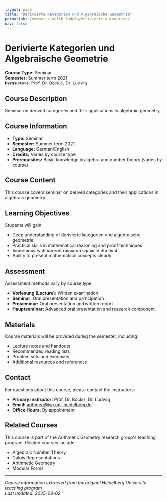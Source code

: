```yaml
---
layout: page
title: "Derivierte Kategorien und Algebraische Geometrie"
permalink: /members/judith-ludwig/derivierte-kategorien/
nav: false
---
```


# Derivierte Kategorien und Algebraische Geometrie

**Course Type:** Seminar  
**Semester:** Summer term 2021  
**Instructors:** Prof. Dr. Böckle, Dr. Ludwig

## Course Description

Seminar on derived categories and their applications in algebraic geometry.

## Course Information

- **Type:** Seminar
- **Semester:** Summer term 2021
- **Language:** German/English
- **Credits:** Varies by course type
- **Prerequisites:** Basic knowledge in algebra and number theory (varies by course)

## Course Content

This course covers seminar on derived categories and their applications in algebraic geometry.

## Learning Objectives

Students will gain:
- Deep understanding of derivierte kategorien und algebraische geometrie
- Practical skills in mathematical reasoning and proof techniques
- Experience with current research topics in the field
- Ability to present mathematical concepts clearly

## Assessment

Assessment methods vary by course type:
- **Vorlesung (Lecture):** Written examination
- **Seminar:** Oral presentation and participation
- **Proseminar:** Oral presentation and written report
- **Hauptseminar:** Advanced oral presentation and research component

## Materials

Course materials will be provided during the semester, including:
- Lecture notes and handouts
- Recommended reading lists
- Problem sets and exercises
- Additional resources and references

## Contact

For questions about this course, please contact the instructors:
- **Primary Instructor:** Prof. Dr. Böckle, Dr. Ludwig
- **Email:** arithgeo@iwr.uni-heidelberg.de
- **Office Hours:** By appointment

## Related Courses

This course is part of the Arithmetic Geometry research group's teaching program. Related courses include:
- Algebraic Number Theory
- Galois Representations
- Arithmetic Geometry
- Modular Forms

---

*Course information extracted from the original Heidelberg University teaching program*  
*Last updated: 2025-08-02*
